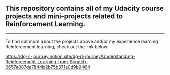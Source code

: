 ## This repository contains all of my Udacity course projects and mini-projects related to Reinforcement Learning.
---

To find out more about the projects above and/or my experience learning Reinforcement learning, check out the link below:

https://dg-rl-journey.notion.site/dg-rl-journey/Understanding-Reinforcement-Learning-from-Scratch-0657e087de7844b2b75b371a0d9b9464

